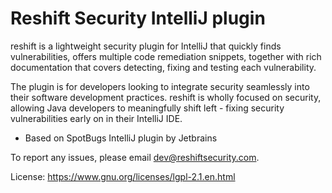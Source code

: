 # Reshift Security IntelliJ plugin

reshift is a lightweight security plugin for IntelliJ that quickly finds vulnerabilities, offers multiple code remediation snippets, together with rich documentation that covers detecting, fixing and testing each vulnerability.

The plugin is for developers looking to integrate security seamlessly into their software development practices. reshift is wholly focused on security, allowing Java developers to meaningfully shift left - fixing security vulnerabilities early on in their IntelliJ IDE.

* Based on SpotBugs IntelliJ plugin by Jetbrains

To report any issues, please email dev@reshiftsecurity.com.

License: https://www.gnu.org/licenses/lgpl-2.1.en.html
